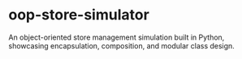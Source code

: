 # oop-store-simulator
An object-oriented store management simulation built in Python, showcasing encapsulation, composition, and modular class design.
